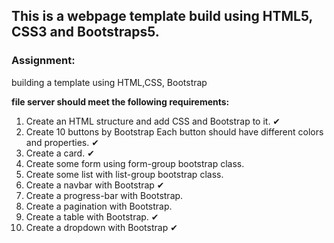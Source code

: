 ## This is a webpage template build using HTML5, CSS3 and Bootstraps5.



### Assignment: 
building a template using HTML,CSS, Bootstrap

 **file server should meet the following requirements:**

1.  Create an HTML structure and add CSS and Bootstrap to it. &#x2714;
2.  Create 10 buttons by Bootstrap Each button should have different colors and properties. &#x2714;
3.  Create a card. &#x2714;
4.  Create some form using form-group bootstrap class.
5.  Create some list with list-group bootstrap class. 
6.  Create a navbar with Bootstrap &#x2714;
7.  Create a progress-bar with Bootstrap.
8.  Create a pagination with Bootstrap.
9.  Create a table with Bootstrap. &#x2714;
10. Create a dropdown with Bootstrap &#x2714;

<!-- Symbols = &#x2714;, &#10006; || &#10062; &#9989;  -->
